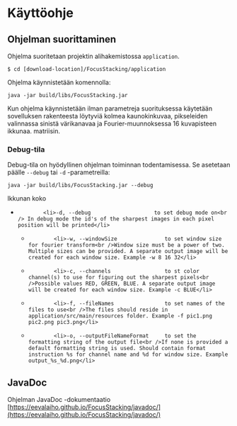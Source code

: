# Käyttöohje

## Ohjelman suorittaminen

Ohjelma suoritetaan projektin alihakemistossa ```application```.
```
$ cd [download-location]/FocusStacking/application
```
Ohjelma käynnistetään komennolla:
```
java -jar build/libs/FocusStacking.jar
```
Kun ohjelma käynnistetään ilman parametreja suorituksessa käytetään sovelluksen rakenteesta löytyviä kolmea kaunokinkuvaa, pikseleiden valinnassa sinistä värikanavaa ja Fourier-muunnoksessa 16 kuvapisteen ikkunaa. matriisin.

### Debug-tila

Debug-tila on hyödyllinen ohjelman toiminnan todentamisessa. Se asetetaan päälle ```--debug``` tai ```-d``` -parametreilla:
```
java -jar build/libs/FocusStacking.jar --debug
```


Ikkunan koko 

*             <li>-d, --debug                    to set debug mode on<br /> In debug mode the id's of the sharpest images in each pixel position will be printed</li>
     *             <li>-w, --windowSize               to set window size for fourier transform<br />Window size must be a power of two. Multiple sizes can be provided. A separate output image will be created for each window size. Example -w 8 16 32</li>
     *             <li>-c, --channels                 to st color channel(s) to use for figuring out the sharpest pixels<br />Possible values RED, GREEN, BLUE. A separate output image will be created for each window size. Example -c BLUE</li>
     *             <li>-f, --fileNames                to set names of the files to use<br />The files should reside in application/src/main/resources folder. Example -f pic1.png pic2.png pic3.png</li>
     *             <li>-o, --outputFileNameFormat     to set the formatting string of the output file<br />If none is provided a default formatting string is used. Should contain format instruction %s for channel name and %d for window size. Example output_%s_%d.png</li>
     


## JavaDoc

Ohjelman JavaDoc -dokumentaatio [https://eevalaiho.github.io/FocusStacking/javadoc/](https://eevalaiho.github.io/FocusStacking/javadoc/)



